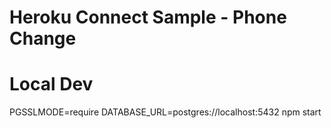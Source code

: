 # Heroku Connect Sample - Phone Change

# Local Dev

  PGSSLMODE=require  DATABASE_URL=postgres://localhost:5432 npm start

